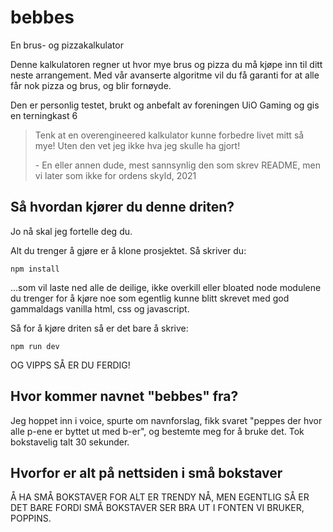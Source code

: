 # bebbes

En brus- og pizzakalkulator

Denne kalkulatoren regner ut hvor mye brus og pizza du må kjøpe inn til ditt neste arrangement. Med vår avanserte algoritme vil du få garanti for at alle får nok pizza og brus, og blir fornøyde.

Den er personlig testet, brukt og anbefalt av foreningen UiO Gaming og gis en terningkast 6

> Tenk at en overengineered kalkulator kunne forbedre livet mitt så mye! Uten den vet jeg ikke hva jeg skulle ha gjort!
>
> \- En eller annen dude, mest sannsynlig den som skrev README, men vi later som ikke for ordens skyld, 2021

## Så hvordan kjører du denne driten?

Jo nå skal jeg fortelle deg du.

Alt du trenger å gjøre er å klone prosjektet. Så skriver du:

```
npm install
```

...som vil laste ned alle de deilige, ikke overkill eller bloated node modulene du trenger for å kjøre noe som egentlig kunne blitt skrevet med god gammaldags vanilla html, css og javascript.

Så for å kjøre driten så er det bare å skrive:

```
npm run dev
```

OG VIPPS SÅ ER DU FERDIG!

## Hvor kommer navnet "bebbes" fra?

Jeg hoppet inn i voice, spurte om navnforslag, fikk svaret "peppes der hvor alle p-ene er byttet ut med b-er", og bestemte meg for å bruke det. Tok bokstavelig talt 30 sekunder.

## Hvorfor er alt på nettsiden i små bokstaver

Å HA SMÅ BOKSTAVER FOR ALT ER TRENDY NÅ, MEN EGENTLIG SÅ ER DET BARE FORDI SMÅ BOKSTAVER SER BRA UT I FONTEN VI BRUKER, POPPINS.
